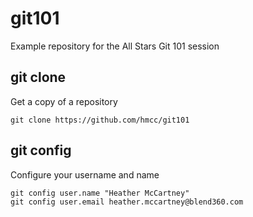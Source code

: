 # git101
Example repository for the All Stars Git 101 session

## git clone

Get a copy of a repository

```
git clone https://github.com/hmcc/git101
```

## git config

Configure your username and name

```
git config user.name "Heather McCartney"
git config user.email heather.mccartney@blend360.com
```